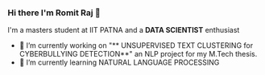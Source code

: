 ### Hi there I'm Romit Raj 👋

I'm a masters student at IIT PATNA and a **DATA SCIENTIST** enthusiast

- 🔭 I’m currently working on "** UNSUPERVISED TEXT CLUSTERING for CYBERBULLYING DETECTION**" an NLP project for my M.Tech thesis.
- 🌱 I’m currently learning NATURAL LANGUAGE PROCESSING
